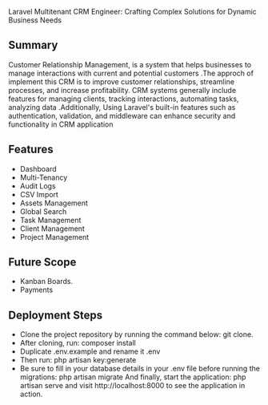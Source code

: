 Laravel Multitenant CRM Engineer: Crafting Complex Solutions for Dynamic Business Needs


## Summary
Customer Relationship Management, is a system that helps businesses to  manage interactions with current and potential customers .The approch of implement  this CRM is  to improve customer relationships, streamline processes, and increase profitability. CRM systems generally include features for managing clients, tracking interactions, automating tasks, analyzing data .Additionally, Using Laravel's built-in features  such as authentication, validation, and middleware can enhance security and functionality in CRM application 


## Features
* Dashboard
* Multi-Tenancy
* Audit Logs
* CSV Import
* Assets Management
* Global Search
* Task Management
* Client Management
* Project Management

## Future Scope
* Kanban Boards.
* Payments

## Deployment Steps
* Clone the project repository by running the command below: git clone.
* After cloning, run: composer install
* Duplicate .env.example and rename it .env
* Then run: php artisan key:generate
* Be sure to fill in your database details in your .env file before running the migrations: php artisan migrate
And finally, start the application: php artisan serve and visit http://localhost:8000
to see the application in action.




